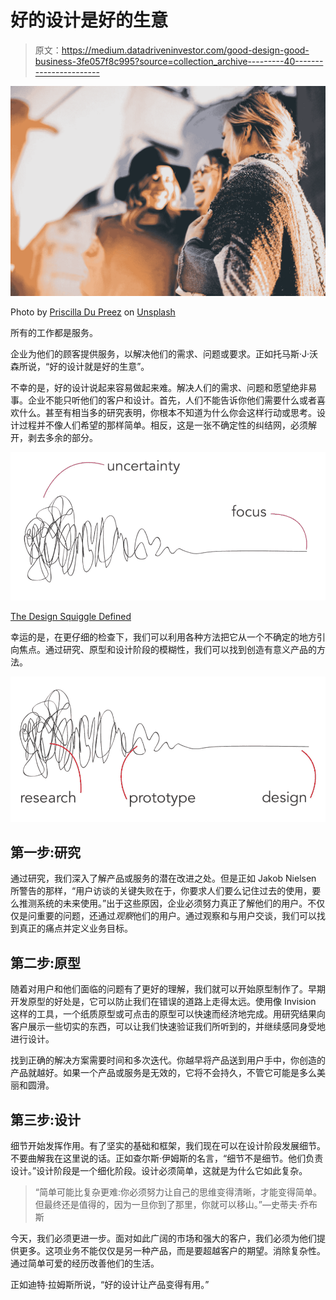 # 好的设计是好的生意

> 原文：<https://medium.datadriveninvestor.com/good-design-good-business-3fe057f8c995?source=collection_archive---------40----------------------->

![](img/21c9048b930ab1202f0b4764e2a911dc.png)

Photo by [Priscilla Du Preez](https://unsplash.com/photos/nF8xhLMmg0c?utm_source=unsplash&utm_medium=referral&utm_content=creditCopyText) on [Unsplash](https://unsplash.com/search/photos/design?utm_source=unsplash&utm_medium=referral&utm_content=creditCopyText)

所有的工作都是服务。

企业为他们的顾客提供服务，以解决他们的需求、问题或要求。正如托马斯·J·沃森所说，“好的设计就是好的生意”。

不幸的是，好的设计说起来容易做起来难。解决人们的需求、问题和愿望绝非易事。企业不能只听他们的客户和设计。首先，人们不能告诉你他们需要什么或者喜欢什么。甚至有相当多的研究表明，你根本不知道为什么你会这样行动或思考。设计过程并不像人们希望的那样简单。相反，这是一张不确定性的纠结网，必须解开，剥去多余的部分。

![](img/9d7cc45d8e2910e5de3e4ea98a91b268.png)

[The Design Squiggle Defined](https://vimeo.com/5787721)

幸运的是，在更仔细的检查下，我们可以利用各种方法把它从一个不确定的地方引向焦点。通过研究、原型和设计阶段的模糊性，我们可以找到创造有意义产品的方法。

![](img/907ced689fd913b1e5fb495255b9f287.png)

## 第一步:研究

通过研究，我们深入了解产品或服务的潜在改进之处。但是正如 Jakob Nielsen 所警告的那样，“用户访谈的关键失败在于，你要求人们要么记住过去的使用，要么推测系统的未来使用。”出于这些原因，企业必须努力真正了解他们的用户。不仅仅是问重要的问题，还通过*观察*他们的用户。通过观察和与用户交谈，我们可以找到真正的痛点并定义业务目标。

## 第二步:原型

随着对用户和他们面临的问题有了更好的理解，我们就可以开始原型制作了。早期开发原型的好处是，它可以防止我们在错误的道路上走得太远。使用像 Invision 这样的工具，一个纸质原型或可点击的原型可以快速而经济地完成。用研究结果向客户展示一些切实的东西，可以让我们快速验证我们所听到的，并继续感同身受地进行设计。

找到正确的解决方案需要时间和多次迭代。你越早将产品送到用户手中，你创造的产品就越好。如果一个产品或服务是无效的，它将不会持久，不管它可能是多么美丽和圆滑。

## 第三步:设计

细节开始发挥作用。有了坚实的基础和框架，我们现在可以在设计阶段发展细节。不要曲解我在这里说的话。正如查尔斯·伊姆斯的名言，“细节不是细节。他们负责设计。”设计阶段是一个细化阶段。设计必须简单，这就是为什么它如此复杂。

> “简单可能比复杂更难:你必须努力让自己的思维变得清晰，才能变得简单。但最终还是值得的，因为一旦你到了那里，你就可以移山。”―史蒂夫·乔布斯

今天，我们必须更进一步。面对如此广阔的市场和强大的客户，我们必须为他们提供更多。这项业务不能仅仅是另一种产品，而是要超越客户的期望。消除复杂性。通过简单可爱的经历改善他们的生活。

正如迪特·拉姆斯所说，“好的设计让产品变得有用。”